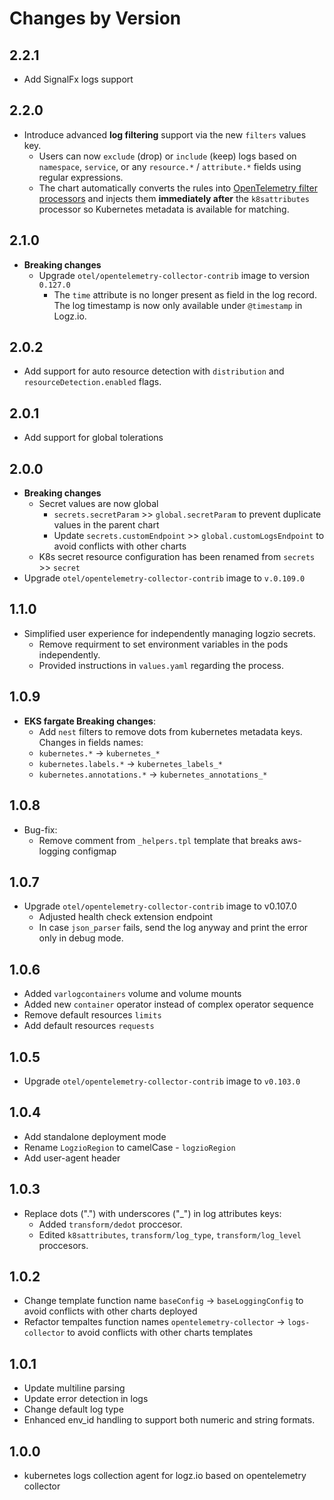 # Changes by Version

<!-- next version -->
## 2.2.1
- Add SignalFx logs support
## 2.2.0
- Introduce advanced **log filtering** support via the new `filters` values key.
  - Users can now `exclude` (drop) or `include` (keep) logs based on `namespace`, `service`, or any `resource.*` / `attribute.*` fields using regular expressions.
  - The chart automatically converts the rules into [OpenTelemetry filter processors](https://github.com/open-telemetry/opentelemetry-collector-contrib/tree/main/processor/filterprocessor) and injects them **immediately after** the `k8sattributes` processor so Kubernetes metadata is available for matching.

## 2.1.0
- **Breaking changes**
  - Upgrade `otel/opentelemetry-collector-contrib` image to version `0.127.0`
    - The `time` attribute is no longer present as field in the log record. The log timestamp is now only available under `@timestamp` in Logz.io.

## 2.0.2
- Add support for auto resource detection with `distribution` and `resourceDetection.enabled` flags.

## 2.0.1
- Add support for global tolerations

## 2.0.0
- **Breaking changes**
    - Secret values are now global
      - `secrets.secretParam` >> `global.secretParam` to prevent duplicate values in the parent chart
      - Update `secrets.customEndpoint` >> `global.customLogsEndpoint` to avoid conflicts with other charts
    - K8s secret resource configuration has been renamed from `secrets` >> `secret`
- Upgrade `otel/opentelemetry-collector-contrib` image to `v.0.109.0`

## 1.1.0
- Simplified user experience for independently managing logzio secrets.
    - Remove requirment to set environment variables in the pods independently.
    - Provided instructions in `values.yaml` regarding the process.

## 1.0.9
- **EKS fargate Breaking changes**:
    - Add `nest` filters to remove dots from kubernetes metadata keys.
    Changes in fields names:
    - `kubernetes.*` -> `kubernetes_*`
    - `kubernetes.labels.*` -> `kubernetes_labels_*`
    - `kubernetes.annotations.*` -> `kubernetes_annotations_*`

## 1.0.8
- Bug-fix:
    - Remove comment from `_helpers.tpl` template that breaks aws-logging configmap

## 1.0.7
- Upgrade `otel/opentelemetry-collector-contrib` image to v0.107.0
    - Adjusted health check extension endpoint
  - In case `json_parser` fails, send the log anyway and print the error only in debug mode.

## 1.0.6
- Added `varlogcontainers` volume and volume mounts
- Added new `container` operator instead of complex operator sequence
- Remove default resources `limits`
- Add default resources `requests`

## 1.0.5
- Upgrade `otel/opentelemetry-collector-contrib` image to `v0.103.0`

## 1.0.4
- Add standalone deployment mode
- Rename `LogzioRegion` to camelCase - `logzioRegion`
- Add user-agent header

## 1.0.3
- Replace dots (".") with underscores ("_") in log attributes keys:
    - Added `transform/dedot` proccesor. 
    - Edited `k8sattributes`, `transform/log_type`, `transform/log_level` proccesors.

## 1.0.2
- Change template function name `baseConfig` -> `baseLoggingConfig` to avoid conflicts with other charts deployed
- Refactor tempaltes function names `opentelemetry-collector` -> `logs-collector` to avoid conflicts with other charts templates

## 1.0.1
- Update multiline parsing
- Update error detection in logs
- Change default log type
- Enhanced env_id handling to support both numeric and string formats.

## 1.0.0
- kubernetes logs collection agent for logz.io based on opentelemetry collector
